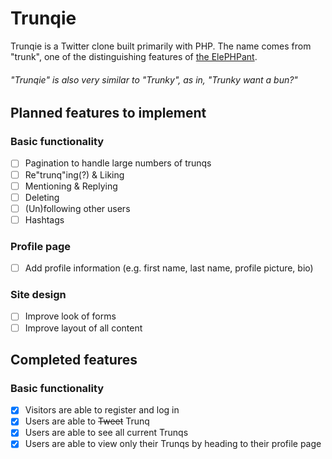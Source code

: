 # Trunqie 
Trunqie is a Twitter clone built primarily with PHP.
The name comes from "trunk", one of the distinguishing features of [the ElePHPant](https://www.php.net/elephpant.php).
###### "Trunqie" is also very similar to "Trunky", as in, "Trunky want a bun?"

## Planned features to implement
### Basic functionality
 - [ ] Pagination to handle large numbers of trunqs
 - [ ] Re"trunq"ing(?) & Liking
 - [ ] Mentioning & Replying
 - [ ] Deleting
 - [ ] (Un)following other users
 - [ ] Hashtags

### Profile page
 - [ ] Add profile information (e.g. first name, last name, profile picture, bio)

### Site design
 - [ ] Improve look of forms
 - [ ] Improve layout of all content

## Completed features
### Basic functionality
 - [x] Visitors are able to register and log in
 - [x] Users are able to ~~Tweet~~ Trunq
 - [x] Users are able to see all current Trunqs
 - [x] Users are able to view only their Trunqs by heading to their profile page